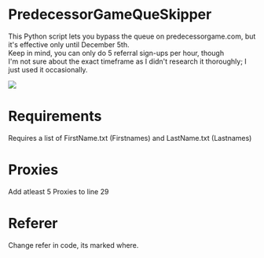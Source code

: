 # PredecessorGameQueSkipper
This Python script lets you bypass the queue on predecessorgame.com, but it's effective only until December 5th. <br />
Keep in mind, you can only do 5 referral sign-ups per hour, though <br />
I'm not sure about the exact timeframe as I didn't research it thoroughly; I just used it occasionally.<br />

![](https://i.imgur.com/ZUFaqtG.png)

# Requirements
Requires a list of FirstName.txt (Firstnames) and LastName.txt (Lastnames)<br/>

# Proxies
Add atleast 5 Proxies to line 29

# Referer
Change refer in code, its marked where.
